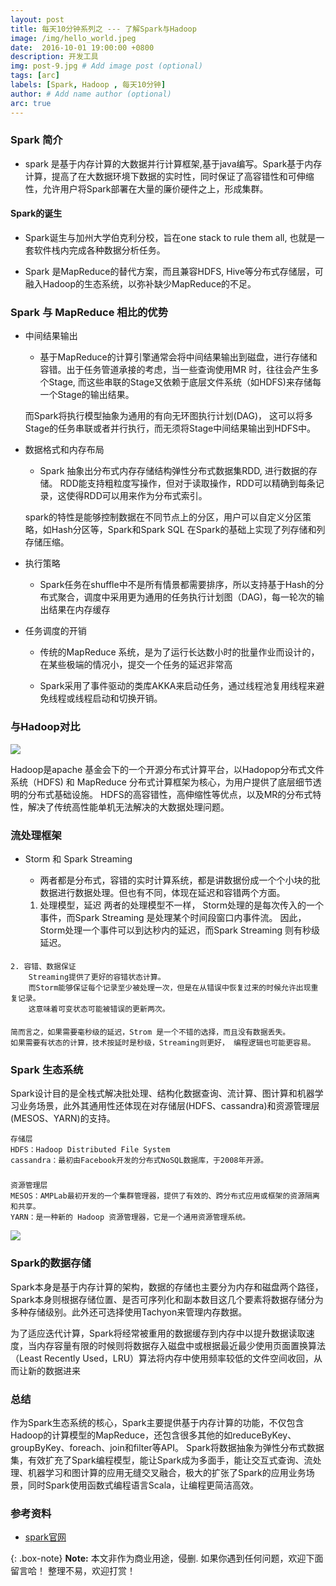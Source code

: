 ```yaml
---
layout: post
title: 每天10分钟系列之 --- 了解Spark与Hadoop
image: /img/hello_world.jpeg
date:  2016-10-01 19:00:00 +0800  
description: 开发工具
img: post-9.jpg # Add image post (optional)
tags: [arc]
labels: [Spark, Hadoop , 每天10分钟]
author: # Add name author (optional)
arc: true
---
```

###  Spark 简介

- spark 是基于内存计算的大数据并行计算框架,基于java编写。Spark基于内存计算，提高了在大数据环境下数据的实时性，同时保证了高容错性和可伸缩性，允许用户将Spark部署在大量的廉价硬件之上，形成集群。


#### Spark的诞生

- Spark诞生与加州大学伯克利分校，旨在one stack to rule them all, 也就是一套软件栈内完成各种数据分析任务。

- Spark 是MapReduce的替代方案，而且兼容HDFS, Hive等分布式存储层，可融入Hadoop的生态系统，以弥补缺少MapReduce的不足。

### Spark 与 MapReduce 相比的优势

- 中间结果输出
    - 基于MapReduce的计算引擎通常会将中间结果输出到磁盘，进行存储和容错。出于任务管道承接的考虑，当一些查询使用MR 时，往往会产生多个Stage, 而这些串联的Stage又依赖于底层文件系统（如HDFS)来存储每一个Stage的输出结果。 
     
    而Spark将执行模型抽象为通用的有向无环图执行计划(DAG)， 这可以将多Stage的任务串联或者并行执行，而无须将Stage中间结果输出到HDFS中。 

- 数据格式和内存布局

    - Spark 抽象出分布式内存存储结构弹性分布式数据集RDD, 进行数据的存储。 RDD能支持粗粒度写操作，但对于读取操作，RDD可以精确到每条记录，这使得RDD可以用来作为分布式索引。
    
    spark的特性是能够控制数据在不同节点上的分区，用户可以自定义分区策略，如Hash分区等，Spark和Spark SQL 在Spark的基础上实现了列存储和列存储压缩。

- 执行策略
    
    - Spark任务在shuffle中不是所有情景都需要排序，所以支持基于Hash的分布式聚合，调度中采用更为通用的任务执行计划图（DAG)，每一轮次的输出结果在内存缓存

- 任务调度的开销
    
    - 传统的MapReduce 系统，是为了运行长达数小时的批量作业而设计的，在某些极端的情况小，提交一个任务的延迟非常高
    
    - Spark采用了事件驱动的类库AKKA来启动任务，通过线程池复用线程来避免线程或线程启动和切换开销。


### 与Hadoop对比

![](http://p6jsga0vv.bkt.clouddn.com/18-11-10/31313739.jpg)

Hadoop是apache 基金会下的一个开源分布式计算平台，以Hadopop分布式文件系统（HDFS) 和 MapReduce 分布式计算框架为核心，为用户提供了底层细节透明的分布式基础设施。 HDFS的高容错性，高伸缩性等优点，以及MR的分布式特性，解决了传统高性能单机无法解决的大数据处理问题。

### 流处理框架
- Storm 和 Spark Streaming
    
    - 两者都是分布式，容错的实时计算系统，都是讲数据份成一个个小块的批数据进行数据处理。但也有不同，体现在延迟和容错两个方面。



    1. 处理模型，延迟
        两者的处理模型不一样，
        Storm处理的是每次传入的一个事件，而Spark Streaming 是处理某个时间段窗口内事件流。
        因此，Storm处理一个事件可以到达秒内的延迟，而Spark Streaming 则有秒级延迟。

####

    2. 容错、数据保证
        Streaming提供了更好的容错状态计算。
        而Storm能够保证每个记录至少被处理一次，但是在从错误中恢复过来的时候允许出现重复记录。
        这意味着可变状态可能被错误的更新两次。


####

    简而言之，如果需要毫秒级的延迟，Strom 是一个不错的选择，而且没有数据丢失。
    如果需要有状态的计算，技术按延时是秒级，Streaming则更好， 编程逻辑也可能更容易。
    

### Spark 生态系统
Spark设计目的是全栈式解决批处理、结构化数据查询、流计算、图计算和机器学习业务场景，此外其通用性还体现在对存储层(HDFS、cassandra)和资源管理层(MESOS、YARN)的支持。


    存储层
    HDFS：Hadoop Distributed File System
    cassandra：最初由Facebook开发的分布式NoSQL数据库，于2008年开源。

###

    资源管理层
    MESOS：AMPLab最初开发的一个集群管理器，提供了有效的、跨分布式应用或框架的资源隔离和共享。
    YARN：是一种新的 Hadoop 资源管理器，它是一个通用资源管理系统。
    
![](http://p6jsga0vv.bkt.clouddn.com/18-11-10/29438843.jpg)

### Spark的数据存储
Spark本身是基于内存计算的架构，数据的存储也主要分为内存和磁盘两个路径，Spark本身则根据存储位置、是否可序列化和副本数目这几个要素将数据存储分为多种存储级别。此外还可选择使用Tachyon来管理内存数据。

为了适应迭代计算，Spark将经常被重用的数据缓存到内存中以提升数据读取速度，当内存容量有限的时候则将数据存入磁盘中或根据最近最少使用页面置换算法（Least Recently Used，LRU）算法将内存中使用频率较低的文件空间收回，从而让新的数据进来

### 总结

作为Spark生态系统的核心，Spark主要提供基于内存计算的功能，不仅包含Hadoop的计算模型的MapReduce，还包含很多其他的如reduceByKey、groupByKey、foreach、join和filter等API。
Spark将数据抽象为弹性分布式数据集，有效扩充了Spark编程模型，能让Spark成为多面手，能让交互式查询、流处理、机器学习和图计算的应用无缝交叉融合，极大的扩张了Spark的应用业务场景，同时Spark使用函数式编程语言Scala，让编程更简洁高效。


### 参考资料
- [spark官网](http://spark.apache.org/)

{: .box-note}
**Note:** 本文非作为商业用途，侵删. 如果你遇到任何问题，欢迎下面留言哈！ 整理不易，欢迎打赏！
